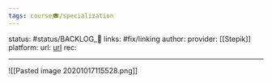 ```yaml
---
tags: course🎓/specialization
---
```

status: #status/BACKLOG_🌰
links: #fix/linking
author: 
provider: [[Stepik]]
platform:
url: [url]()
rec:

---


![[Pasted image 20201017115528.png]]